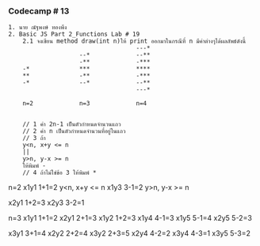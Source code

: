 ### Codecamp # 13
    1. นาย ณัฐพงษ์ ทองพึง
    2. Basic JS Part 2_Functions Lab # 19
        2.1 จงเขียน method draw(int n)ให้ print ออกมาในกรณีที่ n มีค่าต่างๆได้ผลลัพธ์ดังนี้
                                        ---*
                        --*             --**
                        -**             -***
        -*              ***             ****
        **              -**             -***
        -*              --*             --**
                                        ---*
                                  
        n=2             n=3             n=4


        // 1 ค่า 2n-1 เป็นตัวกำหนดจำนวนแถว
        // 2 ค่า n เป็นตัวกำหนดจำนวนที่อยู่ในแถว
        // 3 ถ้า  
        y<n, x+y <= n 
        || 
        y>n, y-x >= n
        ให้พิมพ์ - 
        // 4 ถ้าไม่ใช่ข้อ 3 ให้พิมพ์ * 
n=2
x1y1 1+1=2 y<n, x+y <= n
x1y3 3-1=2 y>n, y-x >= n

x2y1 1+2=3
x2y3 3-2=1

n=3
x1y1 1+1=2
x2y1 2+1=3
x1y2 1+2=3
x1y4 4-1=3
x1y5 5-1=4
x2y5 5-2=3

x3y1 3+1=4
x2y2 2+2=4
x3y2 2+3=5
x2y4 4-2=2
x3y4 4-3=1
x3y5 5-3=2